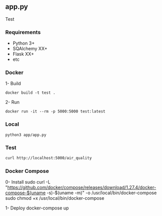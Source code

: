 ## app.py

Test

### Requirements

* Python 3+
* SQAlchemy XX+
* Flask XX+
* etc

### Docker

1- Build

```console
docker build -t test .
```
2- Run

```console
docker run -it --rm -p 5000:5000 test:latest
```


### Local
```console
python3 app/app.py
```

### Test
```bash
curl http://localhost:5000/air_quality
```

### Docker Compose
0- Install
sudo curl -L "https://github.com/docker/compose/releases/download/1.27.4/docker-compose-$(uname -s)-$(uname -m)" -o /usr/local/bin/docker-compose
sudo chmod +x /usr/local/bin/docker-compose

1- Deploy
docker-compose up
